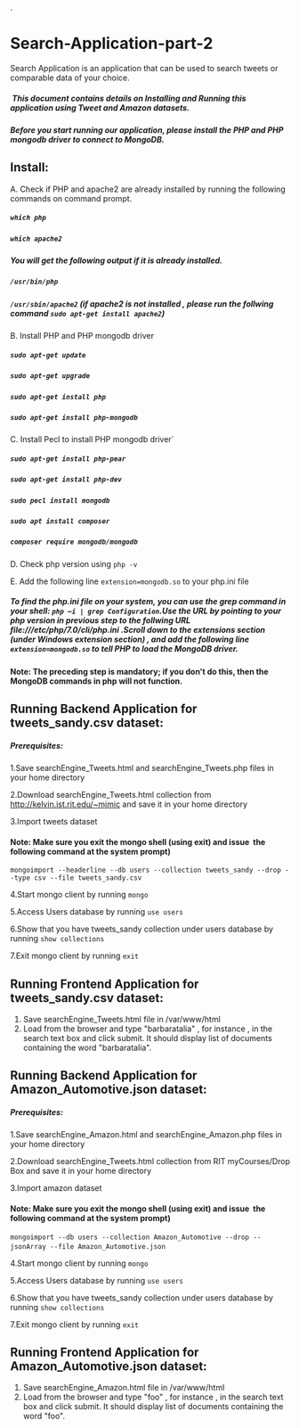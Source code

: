 
.
# Search-Application-part-2
 Search Application is an application that can be used to search tweets or comparable data of your choice.     
#####  This document contains details on Installing and Running this application using Tweet and Amazon datasets.  
#####  Before you start running our  application, please install the PHP and PHP mongodb driver to connect to MongoDB.
## Install:
A. Check if PHP and apache2 are already installed by running the following commands on command prompt.
##### `which php` 
##### `which apache2`
##### You will get the following output if it is already installed.
##### `/usr/bin/php`
##### `/usr/sbin/apache2` (if apache2 is not installed , please run the follwing command `sudo apt-get install apache2`)
B. Install PHP and PHP mongodb driver
##### `sudo apt-get update`
##### `sudo apt-get upgrade`
##### `sudo apt-get install php`
##### `sudo apt-get install php-mongodb`
C. Install Pecl to install PHP mongodb driver`
##### `sudo apt-get install php-pear`
##### `sudo apt-get install php-dev`
##### `sudo pecl install mongodb`
##### `sudo apt install composer`
##### `composer require mongodb/mongodb`
D. Check php version using `php -v`

E. Add the following line `extension=mongodb.so` to your php.ini file
#####  To find the php.ini file on your system, you can use the grep command in your shell: `php –i | grep Configuration`.Use the URL by pointing to your php version in previous step to the follwing URL  file:///etc/php/7.0/cli/php.ini .Scroll down to the extensions section (under Windows extension section) , and add the following line `extension=mongodb.so` to tell PHP to load the MongoDB driver.

#### Note: The preceding step is mandatory; if you don’t do this, then the MongoDB commands in php will not function.

## Running Backend Application for tweets_sandy.csv dataset:

##### Prerequisites:
1.Save searchEngine_Tweets.html and searchEngine_Tweets.php files in your home directory 

2.Download searchEngine_Tweets.html collection from http://kelvin.ist.rit.edu/~mjmic and save it in your home directory

3.Import tweets dataset 
#### Note: Make sure you exit the mongo shell (using exit) and issue  the following command at the system prompt)
`mongoimport --headerline --db users --collection tweets_sandy --drop --type csv --file tweets_sandy.csv`  

4.Start mongo client by running `mongo`

5.Access Users database by running `use users`  

6.Show that you have tweets_sandy collection under users database by running `show collections` 

7.Exit mongo client by running `exit` 

## Running Frontend Application for tweets_sandy.csv dataset:
1. Save searchEngine_Tweets.html file in /var/www/html
2. Load from the browser and type "barbaratalia" , for instance , in the search text box and click submit. It should display list of documents containing the word "barbaratalia".

## Running Backend Application for Amazon_Automotive.json dataset:
##### Prerequisites:
1.Save searchEngine_Amazon.html and searchEngine_Amazon.php files in your home directory 

2.Download searchEngine_Tweets.html collection from RIT myCourses/Drop Box and save it in your home directory

3.Import amazon dataset 
#### Note: Make sure you exit the mongo shell (using exit) and issue  the following command at the system prompt)
`mongoimport --db users --collection Amazon_Automotive --drop --jsonArray --file Amazon_Automotive.json`  

4.Start mongo client by running `mongo`

5.Access Users database by running `use users`            

6.Show that you have tweets_sandy collection under users database by running `show collections`  

7.Exit mongo client by running `exit`

## Running Frontend Application for Amazon_Automotive.json dataset:
1. Save searchEngine_Amazon.html file in /var/www/html
2. Load from the browser and type "foo" , for instance , in the search text box and click submit. It should display list of documents containing the word "foo".




